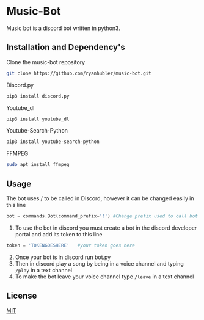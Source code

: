 # Music-Bot

Music bot is a discord bot written in python3.

## Installation and Dependency's 

Clone the music-bot repository 

```bash
git clone https://github.com/ryanhubler/music-bot.git
```
Discord.py
```bash
pip3 install discord.py
```
Youtube_dl
```bash
pip3 install youtube_dl
```
Youtube-Search-Python
```bash
pip3 install youtube-search-python
```
FFMPEG
```bash
sudo apt install ffmpeg
```
## Usage
The bot uses / to be called in Discord, however it can be changed easily in this line
```python
bot = commands.Bot(command_prefix='!') #Change prefix used to call bot in discord 
``` 
1. To use the bot in discord you must create a bot in the discord developer portal and add its token to this line
```python
token = 'TOKENGOESHERE'   #your token goes here
``` 
2. Once your bot is in discord run bot.py
3. Then in discord play a song by being in a voice channel and typing ```/play``` <songname> in a text channel
4. To make the bot leave your voice channel type ```/leave``` in a text channel


## License
[MIT](https://choosealicense.com/licenses/mit/)
